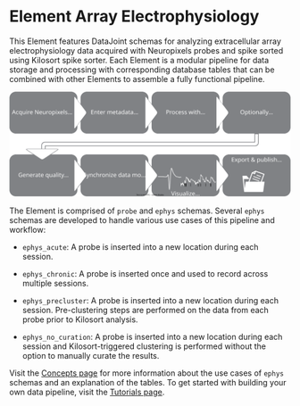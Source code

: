 # Element Array Electrophysiology

This Element features DataJoint schemas for analyzing extracellular array
electrophysiology data acquired with Neuropixels probes and spike sorted using Kilosort
spike sorter. Each Element is a modular pipeline for data storage and processing with
corresponding database tables that can be combined with other Elements to assemble a
fully functional pipeline.

![diagram](https://raw.githubusercontent.com/datajoint/element-array-ephys/main/images/diagram_flowchart.svg)

The Element is comprised of `probe` and `ephys` schemas. Several `ephys` schemas are
developed to handle various use cases of this pipeline and workflow:

+ `ephys_acute`: A probe is inserted into a new location during each session.

+ `ephys_chronic`: A probe is inserted once and used to record across multiple
  sessions.

+ `ephys_precluster`: A probe is inserted into a new location during each session.
  Pre-clustering steps are performed on the data from each probe prior to Kilosort
  analysis.

+ `ephys_no_curation`: A probe is inserted into a new location during each session and
  Kilosort-triggered clustering is performed without the option to manually curate the
  results.

Visit the [Concepts page](./concepts.md) for more information about the use cases of
`ephys` schemas and an explanation of the tables. To get started with building your own
data pipeline, visit the [Tutorials page](./tutorials.md).
